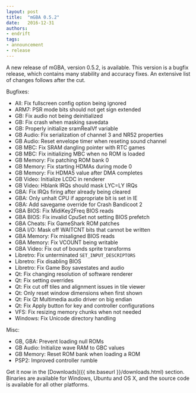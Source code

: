 ```yaml
---
layout: post
title:  "mGBA 0.5.2"
date:   2016-12-31
authors:
- endrift
tags:
- announcement
- release
---
```

A new release of mGBA, version 0.5.2, is available. This version is a bugfix release, which contains many stability and accuracy fixes. An extensive list of changes follows after the cut.<!--more-->

Bugfixes:

 - All: Fix fullscreen config option being ignored
 - ARM7: PSR mode bits should not get sign extended
 - GB: Fix audio not being deinitialized
 - GB: Fix crash when masking savedata
 - GB: Properly initialize sramRealVf variable
 - GB Audio: Fix serialization of channel 3 and NR52 properties
 - GB Audio: Reset envelope timer when reseting sound channel
 - GB MBC: Fix SRAM dangling pointer with RTC games
 - GB MBC: Fix initializing MBC when no ROM is loaded
 - GB Memory: Fix patching ROM bank 0
 - GB Memory: Fix starting HDMAs during mode 0
 - GB Memory: Fix HDMA5 value after DMA completes
 - GB Video: Initialize LCDC in renderer
 - GB Video: Hblank IRQs should mask LYC=LY IRQs
 - GBA: Fix IRQs firing after already being cleared
 - GBA: Only unhalt CPU if appropriate bit is set in IE
 - GBA: Add savegame override for Crash Bandicoot 2
 - GBA BIOS: Fix MidiKey2Freq BIOS reads
 - GBA BIOS: Fix invalid CpuSet not setting BIOS prefetch
 - GBA Cheats: Fix GameShark ROM patches
 - GBA I/O: Mask off WAITCNT bits that cannot be written
 - GBA Memory: Fix misaligned BIOS reads
 - GBA Memory: Fix VCOUNT being writable
 - GBA Video: Fix out of bounds sprite transforms
 - Libretro: Fix unterminated `SET_INPUT_DESCRIPTORS`
 - Libretro: Fix disabling BIOS
 - Libretro: Fix Game Boy savestates and audio
 - Qt: Fix changing resolution of software renderer
 - Qt: Fix setting overrides
 - Qt: Fix cut off tiles and alignment issues in tile viewer
 - Qt: Only reset window dimensions when first shown
 - Qt: Fix Qt Multimedia audio driver on big endian
 - Qt: Fix Apply button for key and controller configurations
 - VFS: Fix resizing memory chunks when not needed
 - Windows: Fix Unicode directory handling

Misc:

 - GB, GBA: Prevent loading null ROMs
 - GB Audio: Initialize wave RAM to GBC values
 - GB Memory: Reset ROM bank when loading a ROM
 - PSP2: Improved controller rumble

Get it now in the [Downloads]({{ site.baseurl }}/downloads.html) section. Binaries are available for Windows, Ubuntu and OS X, and the source code is available for all other platforms.

